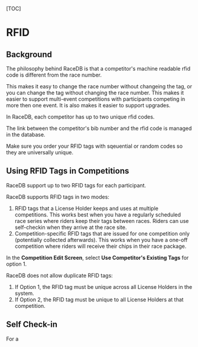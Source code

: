 [TOC]

# RFID

## Background

The philosophy behind RaceDB is that a competitor's machine readable rfid code is different from the race number.

This makes it easy to change the race number without changeing the tag, or you can change the tag without changing the race number.
This makes it easier to support multi-event competitions with participants competing in more then one event.
It is also makes it easier to support upgrades.

In RaceDB, each competitor has up to two unique rfid codes.

The link between the competitor's bib number and the rfid code is managed in the database.

Make sure you order your RFID tags with sqeuential or random codes so they are universally unique.

## Using RFID Tags in Competitions

RaceDB support up to two RFID tags for each participant.

RaceDB supports RFID tags in two modes:

1. RFID tags that a License Holder keeps and uses at multiple competitions.  This works best when you have a regularly scheduled race series where riders keep their tags between races.  Riders can use self-checkin when they arrive at the race site.
2. Competition-specific RFID tags that are issued for one competition only (potentially collected afterwards).  This works when you have a one-off competition where riders will receive their chips in their race package.

In the __Competition Edit Screen__, select __Use Competitor's Existing Tags__ for option 1.

RaceDB does not allow duplicate RFID tags:

1. If Option 1, the RFID tag must be unique across all License Holders in the system.
2. If Option 2, the RFID tag must be unique to all License Holders at that competition.

## Self Check-in

For a 
